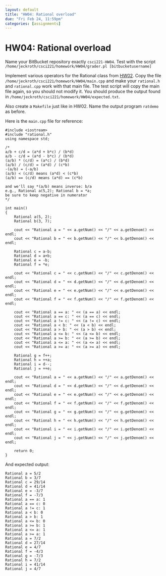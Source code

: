 ```yaml
---
layout: default
title: "HW04: Rational overload"
due: "Fri Feb 24, 11:59pm"
categories: [assignments]
---
```


# HW04: Rational overload

Name your BitBucket repository exactly `csci221-HW04`. Test with the script `/home/jeckroth/csci221/homework/HW04/grader.pl [bitbucketusername]`

Implement various operators for the Rational class from [HW02](/homework/HW02.html). Copy the file `/home/jeckroth/csci221/homework/HW04/main.cpp` and make your `rational.h` and `rational.cpp` work with that main file. The test script will copy the main file again, so you should not modify it. You should produce the output found in `/home/jeckroth/csci221/homework/HW04/expected.txt`.

Also create a `Makefile` just like in HW02. Name the output program `ratdemo` as before.

Here is the `main.cpp` file for reference:

```
#include <iostream>
#include "rational.h"
using namespace std;

/*
a/b + c/d = (a*d + b*c) / (b*d)
a/b - c/d = (a*d - b*c) / (b*d)
(a/b) * (c/d) = (a*c) / (b*d)
(a/b) / (c/d) = (a*d) / (c*b)
-(a/b) = (-a/b)
(a/b) < (c/d) means (a*d) < (c*b)
(a/b) == (c/d) means (a*d) == (c*b)

and we'll say *(a/b) means inverse: b/a
e.g., Rational a(5,2); Rational b = *a;
be sure to keep negative in numerator
*/

int main()
{
    Rational a(5, 2);
    Rational b(3, 7);

    cout << "Rational a = " << a.getNum() << "/" << a.getDenom() << endl;
    cout << "Rational b = " << b.getNum() << "/" << b.getDenom() << endl;

    Rational c = a-b;
    Rational d = a+b;
    Rational e = -b;
    Rational f = *e;

    cout << "Rational c = " << c.getNum() << "/" << c.getDenom() << endl;
    cout << "Rational d = " << d.getNum() << "/" << d.getDenom() << endl;
    cout << "Rational e = " << e.getNum() << "/" << e.getDenom() << endl;
    cout << "Rational f = " << f.getNum() << "/" << f.getDenom() << endl;

    cout << "Rational a == a: " << (a == a) << endl;
    cout << "Rational a == c: " << (a == c) << endl;
    cout << "Rational a != c: " << (a != c) << endl;
    cout << "Rational a < b: " << (a < b) << endl;
    cout << "Rational a > b: " << (a > b) << endl;
    cout << "Rational a <= b: " << (a <= b) << endl;
    cout << "Rational a >= b: " << (a >= b) << endl;
    cout << "Rational a <= a: " << (a <= a) << endl;
    cout << "Rational a >= a: " << (a >= a) << endl;

    Rational g = f++;
    Rational h = ++a;
    Rational i = d--;
    Rational j = ++e;

    cout << "Rational a = " << a.getNum() << "/" << a.getDenom() << endl;
    cout << "Rational d = " << d.getNum() << "/" << d.getDenom() << endl;
    cout << "Rational e = " << e.getNum() << "/" << e.getDenom() << endl;
    cout << "Rational f = " << f.getNum() << "/" << f.getDenom() << endl;
    cout << "Rational g = " << g.getNum() << "/" << g.getDenom() << endl;
    cout << "Rational h = " << h.getNum() << "/" << h.getDenom() << endl;
    cout << "Rational i = " << i.getNum() << "/" << i.getDenom() << endl;
    cout << "Rational j = " << j.getNum() << "/" << j.getDenom() << endl;

    return 0;
}
```

And expected output:

```
Rational a = 5/2
Rational b = 3/7
Rational c = 29/14
Rational d = 41/14
Rational e = -3/7
Rational f = -7/3
Rational a == a: 1
Rational a == c: 0
Rational a != c: 1
Rational a < b: 0
Rational a > b: 1
Rational a <= b: 0
Rational a >= b: 1
Rational a <= a: 1
Rational a >= a: 1
Rational a = 7/2
Rational d = 27/14
Rational e = 4/7
Rational f = -4/3
Rational g = -7/3
Rational h = 7/2
Rational i = 41/14
Rational j = 4/7
```

